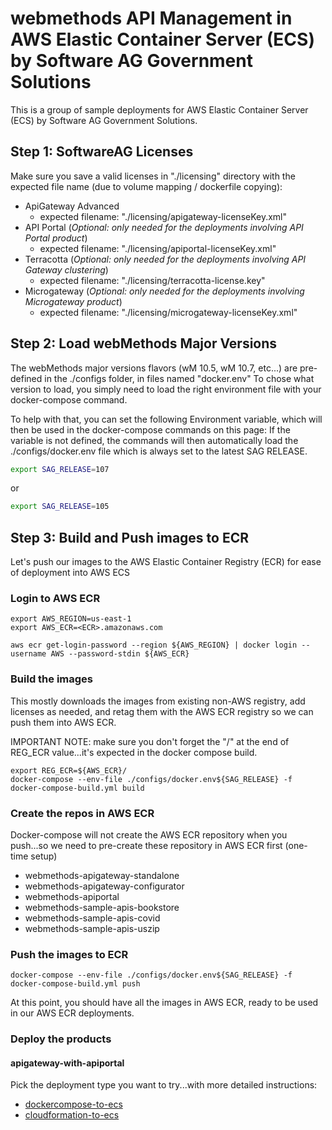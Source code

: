 # webmethods API Management in AWS Elastic Container Server (ECS) by Software AG Government Solutions 

This is a group of sample deployments for AWS Elastic Container Server (ECS) by Software AG Government Solutions.

## Step 1: SoftwareAG Licenses

Make sure you save a valid licenses in "./licensing" directory with the expected file name (due to volume mapping / dockerfile copying):

 - ApiGateway Advanced
   - expected filename: "./licensing/apigateway-licenseKey.xml"
 - API Portal (*Optional: only needed for the deployments involving API Portal product*)
   - expected filename: "./licensing/apiportal-licenseKey.xml"
 - Terracotta (*Optional: only needed for the deployments involving API Gateway clustering*)
   - expected filename: "./licensing/terracotta-license.key"
 - Microgateway (*Optional: only needed for the deployments involving Microgateway product*)
   - expected filename: "./licensing/microgateway-licenseKey.xml"

## Step 2: Load webMethods Major Versions

The webMethods major versions flavors (wM 10.5, wM 10.7, etc...) are pre-defined in the ./configs folder, in files named "docker.env<version>"
To chose what version to load, you simply need to load the right environment file with your docker-compose command.

To help with that, you can set the following Environment variable, which will then be used in the docker-compose commands on this page:
If the variable is not defined, the commands will then automatically load the ./configs/docker.env file which is always set to the latest SAG RELEASE.

```bash
export SAG_RELEASE=107
```

or 

```bash
export SAG_RELEASE=105
```

## Step 3: Build and Push images to ECR

Let's push our images to the AWS Elastic Container Registry (ECR) for ease of deployment into AWS ECS

### Login to AWS ECR

```
export AWS_REGION=us-east-1
export AWS_ECR=<ECR>.amazonaws.com
```

```
aws ecr get-login-password --region ${AWS_REGION} | docker login --username AWS --password-stdin ${AWS_ECR}
```

### Build the images

This mostly downloads the images from existing non-AWS registry, add licenses as needed, and retag them with the AWS ECR registry so we can push them into AWS ECR.

IMPORTANT NOTE: make sure you don't forget the "/" at the end of REG_ECR value...it's expected in the docker compose build.

```
export REG_ECR=${AWS_ECR}/
docker-compose --env-file ./configs/docker.env${SAG_RELEASE} -f docker-compose-build.yml build
```

### Create the repos in AWS ECR

Docker-compose will not create the AWS ECR repository when you push...so we need to pre-create these repository in AWS ECR first (one-time setup)

- webmethods-apigateway-standalone
- webmethods-apigateway-configurator
- webmethods-apiportal
- webmethods-sample-apis-bookstore
- webmethods-sample-apis-covid
- webmethods-sample-apis-uszip

### Push the images to ECR

```
docker-compose --env-file ./configs/docker.env${SAG_RELEASE} -f docker-compose-build.yml push
```

At this point, you should have all the images in AWS ECR, ready to be used in our AWS ECR deployments.

### Deploy the products

#### apigateway-with-apiportal

Pick the deployment type you want to try...with more detailed instructions:

- [dockercompose-to-ecs](./apigateway-with-apiportal/dockercompose-apigateway-with-apiportal/README.md)
- [cloudformation-to-ecs](./apigateway-with-apiportal/cloudformation/README.md)
